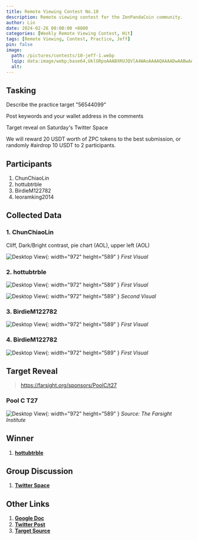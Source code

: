 ```yaml
---
title: Remote Viewing Contest No.10
description: Remote viewing contest for the ZenPandaCoin community.
author: Lin
date: 2024-02-26 00:00:00 +0800
categories: [Weekly Remote Viewing Contest, Hit]
tags: [Remote Viewing, Contest, Practice, Jeff]
pin: false
image:
  path: /pictures/contests/10-jeff-1.webp
  lqip: data:image/webp;base64,UklGRpoAAABXRUJQVlA4WAoAAAAQAAAADwAABwAAQUxQSDIAAAARL0AmbZurmr57yyIiqE8oiG0bejIYEQTgqiDA9vqnsUSI6H+oAERp2HZ65qP/VIAWAFZQOCBCAAAA8AEAnQEqEAAIAAVAfCWkAALp8sF8rgRgAP7o9FDvMCkMde9PK7euH5M1m6VWoDXf2FkP3BqV0ZYbO6NA/VFIAAAA
  alt:
---
```


## Tasking

Describe the practice target "56544099"

Post keywords and your wallet address in the comments

Target reveal on Saturday's Twitter Space

We will reward 20 USDT worth of ZPC tokens to the best submission, or randomly #airdrop 10 USDT to 2 participants.


## Participants

1. ChunChiaoLin
2. hottubtrble
3. BirdieM122782
3. leoramking2014


## Collected Data

### 1. ChunChiaoLin
Cliff, Dark/Bright contrast, pie chart (AOL), upper left (AOL)

![Desktop View](/pictures/contests/10-lin-1.webp){: width="972" height="589" }
_First Visual_

### 2. hottubtrble

![Desktop View](/pictures/contests/10-jeff-1.webp){: width="972" height="589" }
_First Visual_

![Desktop View](/pictures/contests/10-jeff-2.webp){: width="972" height="589" }
_Second Visual_

### 3. BirdieM122782

![Desktop View](/pictures/contests/10-birdie-1.webp){: width="972" height="589" }
_First Visual_

### 4. BirdieM122782

![Desktop View](/pictures/contests/10-leora-1.webp){: width="972" height="589" }
_First Visual_


## Target Reveal

> https://farsight.org/sponsors/PoolC/t27


### Pool C T27

![Desktop View](/pictures/contests/10-target-1.webp){: width="972" height="589" }
_Source: The Farsight Institute_

## Winner

1. [**hottubtrble**][Winner]


## Group Discussion

1. [**Twitter Space**][Twitter Space]


## Other Links

1. [**Google Doc**][Google Doc]
2. [**Twitter Post**][Twitter Post]
3. [**Target Source**][Target Source]


[Google Doc]: https://docs.google.com/document/d/10ZSn5K7_4IwGqnrk95X40NCR83UzEB5sfjwxFdrP8rs/edit
[Twitter Post]: https://x.com/ZenPandaCoin/status/1762055187550835097
[Twitter Space]: https://x.com/i/spaces/1YqKDgDAVeDxV
[Target Source]: https://farsight.org/sponsors/PoolC/jumbledpoollistC
[Winner]: https://x.com/hottubtrble
